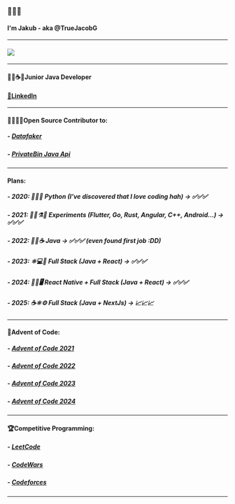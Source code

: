 ### 👋👋👋
#### I'm Jakub - aka @TrueJacobG

---

#### <img src="https://github-readme-stats.vercel.app/api?username=truejacobg&show_icons=true&theme=dark" />

---

#### 👨‍💻☕🚀Junior Java Developer
#### [💼LinkedIn][linkedin]

---

#### 👨‍💻📂🤝Open Source Contributor to:
##### - [Datafaker][datafaker]
##### - [PrivateBin Java Api][privatebinjavaapi]

---

#### Plans:
##### - 2020: 🐍🐍🐍 Python (I've discovered that I love coding hah) -> ✅✅✅
##### - 2021: 👨‍🔬⚗️🔬 Experiments (Flutter, Go, Rust, Angular, C++, Android...) -> ✅✅✅
##### - 2022: 🤖🧠☕ Java -> ✅✅✅ (even found first job :DD)
##### - 2023: ⚛️💻🎨 Full Stack (Java + React) -> ✅✅✅
##### - 2024: 📱🧮🖥️ React Native + Full Stack (Java + React) -> ✅✅✅
##### - 2025: ☕⚛️⚙️ Full Stack (Java + NextJs) -> 📈📈📈

---

#### 📅Advent of Code:
##### - [Advent of Code 2021][advent-of-code-2021]
##### - [Advent of Code 2022][advent-of-code-2022]
##### - [Advent of Code 2023][advent-of-code-2023]
##### - [Advent of Code 2024][advent-of-code-2024]

---

#### 🏆Competitive Programming:
##### - [LeetCode][leetcode-website]
##### - [CodeWars][codewars-website]
##### - [Codeforces][codeforces-website]

---
[linkedin]: https://www.linkedin.com/in/jakub-gradzewicz-4b305a225

[datafaker]: https://github.com/datafaker-net/datafaker/graphs/contributors
[privatebinjavaapi]: https://github.com/InstantlyMoist/privatebin-java-api/graphs/contributors

[codeforces-website]: https://codeforces.com/profile/TrueJacobG
[leetcode-website]: https://leetcode.com/TrueJacobG/
[codewars-website]: https://www.codewars.com/users/TrueJacobG

[advent-of-code-2021]: https://github.com/TrueJacobG/ADVENT-OF-CODE-2021
[advent-of-code-2022]: https://github.com/TrueJacobG/advent-of-code-2022
[advent-of-code-2023]: https://github.com/TrueJacobG/advent-of-code-2023
[advent-of-code-2024]: https://github.com/TrueJacobG/advent-of-code-2024
